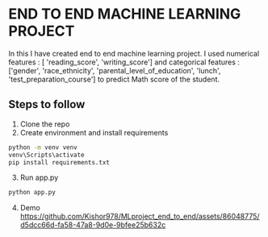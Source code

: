 # END TO END MACHINE LEARNING PROJECT
In this I have created end to end machine learning project. I used numerical features : [ 'reading_score', 'writing_score'] and categorical features : ['gender', 'race_ethnicity', 'parental_level_of_education', 'lunch', 'test_preparation_course'] to predict Math score of the student.

## Steps to follow
1. Clone the repo
2. Create environment and install requirements
```bash
python -m venv venv
venv\Scripts\activate
pip install requirements.txt
```
3. Run app.py
```bash 
python app.py
```
4. Demo
https://github.com/Kishor978/MLproject_end_to_end/assets/86048775/d5dcc66d-fa58-47a8-9d0e-9bfee25b632c

